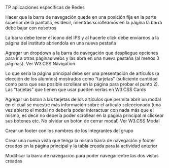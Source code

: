 TP aplicaciones específicas de Redes

Hacer que la barra de navegación quede en una posición fija en la parte superior de la pantalla, es decir, mientras scrolleamos en la página la barra debe bajar con nosotros

La barra debe tener el icono del IPS y al hacerle click debe enviarnos a la página del instituto abriendola en una nueva pestaña

Agregar un dropdown a la barra de navegación que despliegue opciones para ir a otras páginas webs y las abra en una nueva pestaña (al menos 3 páginas). Ver W3.CSS Navigation 

Lo que sería la página principal debe ser una presentación de artículos (a elección de los alumnos) mostrados como “tarjetas” (suficiente cantidad como para que sea posible scrollear en la página para probar el punto 2). Las “tarjetas” que tienen que usar pueden verlas en W3.CSS Cards

Agregar un boton a las tarjetas de los artículos que permita abrir un modal en el cual se muestre más información sobre el artículo seleccionado (una vez abierto el modal no debería poder interactuar con nada más que el mismo, es decir no debería poder scrollear en la página principal ni clickear sus botones etc. No olvidar un botón de cerrar modal) Ver W3.CSS Modal

Crear un footer con los nombres de los integrantes del grupo

Crear una nueva vista que tenga la misma barra de navegación y footer creados en la página principal y la tabla creada para la actividad anterior

Modificar la barra de navegación para poder navegar entre las dos vistas creadas


